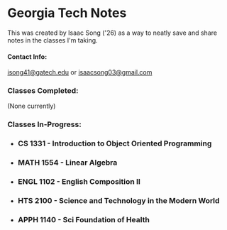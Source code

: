 # Georgia Tech Notes

This was created by Isaac Song ('26) as a way to neatly save and share notes in the classes I'm taking.

#### Contact Info:
isong41@gatech.edu or isaacsong03@gmail.com

### Classes Completed:
(None currently)

### Classes In-Progress:
- ### **CS 1331** - Introduction to Object Oriented Programming
- ### **MATH 1554** - Linear Algebra
- ### **ENGL 1102** - English Composition II
- ### **HTS 2100** - Science and Technology in the Modern World 
- ### **APPH 1140** - Sci Foundation of Health


